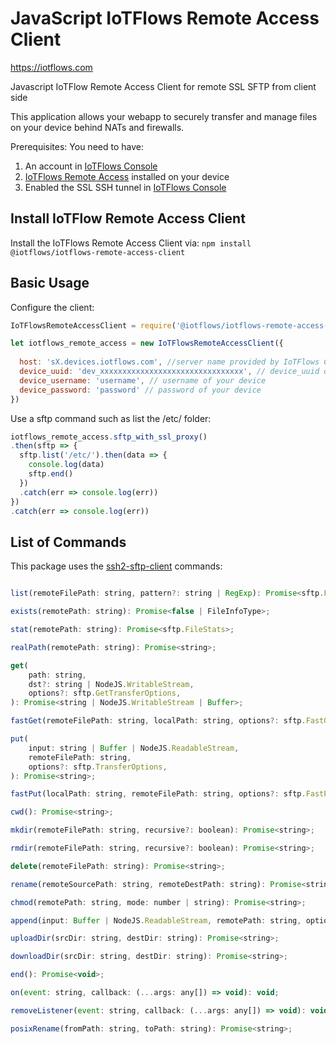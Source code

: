 # JavaScript IoTFlows Remote Access Client

https://iotflows.com

Javascript IoTFlow Remote Access Client for remote SSL SFTP from client side

This application allows your webapp to securely transfer and manage files on your device behind NATs and firewalls. 

Prerequisites:
You need to have:
1) An account in [IoTFlows Console](https://console.iotflows.com)
2) [IoTFlows Remote Access](https://www.npmjs.com/package/@iotflows/iotflows-remote-access) installed on your device
3) Enabled the SSL SSH tunnel in [IoTFlows Console](https://console.iotflows.com)

## Install IoTFlow Remote Access Client

Install the IoTFlows Remote Access Client via: 
`npm install @iotflows/iotflows-remote-access-client`

## Basic Usage

Configure the client:
```javascript
IoTFlowsRemoteAccessClient = require('@iotflows/iotflows-remote-access-client');

let iotflows_remote_access = new IoTFlowsRemoteAccessClient({
    
  host: 'sX.devices.iotflows.com', //server name provided by IoTFlows Console when enabling SSH e.g. s2.devices.iotflows.com
  device_uuid: 'dev_xxxxxxxxxxxxxxxxxxxxxxxxxxxxxxxx', // device_uuid of your device in IoTFlows Console
  device_username: 'username', // username of your device
  device_password: 'password' // password of your device
})
```

Use a sftp command such as list the /etc/ folder:
```javascript
iotflows_remote_access.sftp_with_ssl_proxy()
.then(sftp => {
  sftp.list('/etc/').then(data => {
    console.log(data)
    sftp.end()
  })
  .catch(err => console.log(err))
})
.catch(err => console.log(err))
```

## List of Commands

This package uses the [ssh2-sftp-client](https://www.npmjs.com/package/ssh2-sftp-client) commands:

```javascript

list(remoteFilePath: string, pattern?: string | RegExp): Promise<sftp.FileInfo[]>;

exists(remotePath: string): Promise<false | FileInfoType>;

stat(remotePath: string): Promise<sftp.FileStats>;

realPath(remotePath: string): Promise<string>;

get(
    path: string,
    dst?: string | NodeJS.WritableStream,
    options?: sftp.GetTransferOptions,
): Promise<string | NodeJS.WritableStream | Buffer>;

fastGet(remoteFilePath: string, localPath: string, options?: sftp.FastGetTransferOptions): Promise<string>;

put(
    input: string | Buffer | NodeJS.ReadableStream,
    remoteFilePath: string,
    options?: sftp.TransferOptions,
): Promise<string>;

fastPut(localPath: string, remoteFilePath: string, options?: sftp.FastPutTransferOptions): Promise<string>;

cwd(): Promise<string>;

mkdir(remoteFilePath: string, recursive?: boolean): Promise<string>;

rmdir(remoteFilePath: string, recursive?: boolean): Promise<string>;

delete(remoteFilePath: string): Promise<string>;

rename(remoteSourcePath: string, remoteDestPath: string): Promise<string>;

chmod(remotePath: string, mode: number | string): Promise<string>;

append(input: Buffer | NodeJS.ReadableStream, remotePath: string, options?: sftp.TransferOptions): Promise<string>;

uploadDir(srcDir: string, destDir: string): Promise<string>;

downloadDir(srcDir: string, destDir: string): Promise<string>;

end(): Promise<void>;

on(event: string, callback: (...args: any[]) => void): void;

removeListener(event: string, callback: (...args: any[]) => void): void;

posixRename(fromPath: string, toPath: string): Promise<string>;

```

